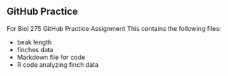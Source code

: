 
## GitHub Practice

For Biol 275 GitHub Practice Assignment
This contains the following files:
- beak length
- finches data
- Markdown file for code
- R code analyzing finch data